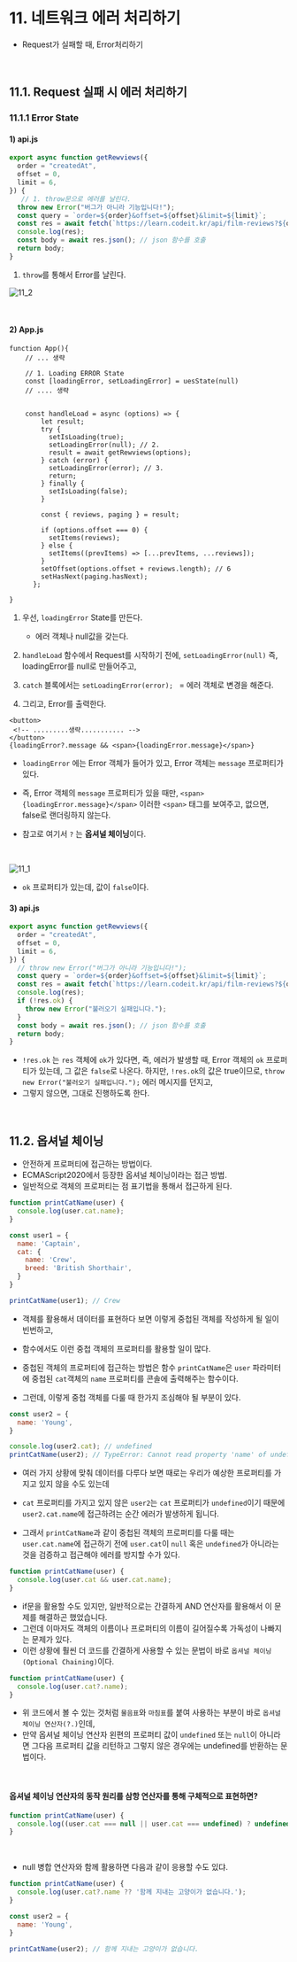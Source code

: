 # 11. 네트워크 에러 처리하기

- Request가 실패할 때, Error처리하기

<br/>

## 11.1. Request 실패 시 에러 처리하기

### 11.1.1 Error State

#### 1) api.js

```js
export async function getRewviews({
  order = "createdAt",
  offset = 0,
  limit = 6,
}) {
   // 1. throw문으로 에러를 날린다. 
  throw new Error("버그가 아니라 기능입니다!");
  const query = `order=${order}&offset=${offset}&limit=${limit}`;
  const res = await fetch(`https://learn.codeit.kr/api/film-reviews?${query}`);
  console.log(res);
  const body = await res.json(); // json 함수를 호출
  return body;
}

```

1. `throw`를 통해서 Error를 날린다.

![11_2](https://github.com/ohtaekwon/TIL/blob/master/React/React-Data/2_%EB%8D%B0%EC%9D%B4%ED%84%B0_%EA%B0%80%EC%A0%B8%EC%98%A4%EA%B8%B0/img/11_2.png?raw=true)

<br/>

#### 2) App.js

```react
function App(){
    // ... 생략
    
    // 1. Loading ERROR State
    const [loadingError, setLoadingError] = uesState(null)
    // .... 생략
    
    
    const handleLoad = async (options) => {
        let result;
        try {
          setIsLoading(true);
          setLoadingError(null); // 2. 
          result = await getRewviews(options);
        } catch (error) {
          setLoadingError(error); // 3.
          return;
        } finally {
          setIsLoading(false);
        }

        const { reviews, paging } = result;

        if (options.offset === 0) {
          setItems(reviews);
        } else {
          setItems((prevItems) => [...prevItems, ...reviews]);
        }
        setOffset(options.offset + reviews.length); // 6
        setHasNext(paging.hasNext);
      };

}
```

1. 우선, `loadingError` State를 만든다. 
   - 에러 객체나 null값을 갖는다. 

2. `handleLoad` 함수에서 Request를 시작하기 전에, `setLoadingError(null)`  즉, loadingError를  null로 만들어주고, 

3. `catch` 블록에서는 `setLoadingError(error); `  = 에러 객체로 변경을 해준다. 

4. 그리고, Error를 출력한다.

```react
<button>
 <!-- .........생략........... -->
</button>
{loadingError?.message && <span>{loadingError.message}</span>}
```

- `loadingError` 에는 Error 객체가 들어가 있고, Error 객체는 `message` 프로퍼티가 있다. 
- 즉, Error 객체의 `message` 프로퍼티가 있을 때만, `<span>{loadingError.message}</span>`  이러한 `<span>` 태그를 보여주고, 없으면, false로 랜더링하지 않는다. 

- 참고로 여기서 `?` 는 **옵셔널 체이닝**이다.

<br/>

![11_1](https://github.com/ohtaekwon/TIL/blob/master/React/React-Data/2_%EB%8D%B0%EC%9D%B4%ED%84%B0_%EA%B0%80%EC%A0%B8%EC%98%A4%EA%B8%B0/img/11_1.png?raw=true)

- `ok` 프로퍼티가 있는데, 값이 `false`이다. 

#### 3) api.js

```js
export async function getRewviews({
  order = "createdAt",
  offset = 0,
  limit = 6,
}) {
  // throw new Error("버그가 아니라 기능입니다!");
  const query = `order=${order}&offset=${offset}&limit=${limit}`;
  const res = await fetch(`https://learn.codeit.kr/api/film-reviews?${query}`);
  console.log(res);
  if (!res.ok) {
    throw new Error("불러오기 실패입니다.");
  }
  const body = await res.json(); // json 함수를 호출
  return body;
}

```

- `!res.ok` 는 `res` 객체에 `ok`가 있다면, 즉, 에러가 발생할 때,  Error 객체의 `ok` 프로퍼티가 있는데, 그 값은 `false`로 나온다. 하지만, `!res.ok`의 값은 true이므로, `throw new Error("불러오기 실패입니다.");` 에러 메시지를 던지고,
- 그렇지 않으면, 그대로 진행하도록 한다.

<br/>

## 11.2. 옵셔널 체이닝

- 안전하게 프로퍼티에 접근하는 방법이다. 
- ECMAScript2020에서 등장한 옵셔널 체이닝이라는 접근 방법. 
- 일반적으로 객체의 프로퍼티는 점 표기법을 통해서 접근하게 된다.

```js
function printCatName(user) {
  console.log(user.cat.name);
}

const user1 = {
  name: 'Captain',
  cat: {
    name: 'Crew',
    breed: 'British Shorthair',
  }
}

printCatName(user1); // Crew
```

- 객체를 활용해서 데이터를 표현하다 보면 이렇게 중첩된 객체를 작성하게 될 일이 빈번하고, 
- 함수에서도 이런 중첩 객체의 프로퍼티를 활용할 일이 많다. 
- 중첩된 객체의 프로퍼티에 접근하는 방법은 함수 `printCatName`은 `user` 파라미터에 중첩된 `cat`객체의 `name` 프로퍼티를 콘솔에 출력해주는 함수이다.

- 그런데, 이렇게 중첩 객체를 다룰 때 한가지 조심해야 될 부분이 있다.

```js
const user2 = {
  name: 'Young',
}

console.log(user2.cat); // undefined
printCatName(user2); // TypeError: Cannot read property 'name' of undefined
```

- 여러 가지 상황에 맞춰 데이터를 다루다 보면 때로는 우리가 예상한 프로퍼티를 가지고 있지 않을 수도 있는데
-  `cat` 프로퍼티를 가지고 있지 않은 `user2`는 `cat` 프로퍼티가 `undefined`이기 때문에 `user2.cat.name`에 접근하려는 순간 에러가 발생하게 됩니다.

- 그래서 `printCatName`과 같이 중첩된 객체의 프로퍼티를 다룰 때는 `user.cat.name`에 접근하기 전에 `user.cat`이 `null` 혹은 `undefined`가 아니라는 것을 검증하고 접근해야 에러를 방지할 수가 있다.

```js
function printCatName(user) {
  console.log(user.cat && user.cat.name);
}
```

- if문을 활용할 수도 있지만, 일반적으로는 간결하게 AND 연산자를 활용해서 이 문제를 해결하곤 했었습니다.
-  그런데 이마저도 객체의 이름이나 프로퍼티의 이름이 길어질수록 가독성이 나빠지는 문제가 있다. 
- 이런 상황에 훨씬 더 코드를 간결하게 사용할 수 있는 문법이 바로 `옵셔널 체이닝(Optional Chaining)`이다.

```js
function printCatName(user) {
  console.log(user.cat?.name);
}
```

- 위 코드에서 볼 수 있는 것처럼 `물음표`와 `마침표`를 붙여 사용하는 부분이 바로 `옵셔널 체이닝 연산자(?.)`인데,
- 만약 옵셔널 체이닝 연산자 왼편의 프로퍼티 값이 `undefined` 또는 `null`이 아니라면 그다음 프로퍼티 값을 리턴하고 그렇지 않은 경우에는 undefined를 반환하는 문법이다.

<br/>

#### 옵셔널 체이닝 연산자의 동작 원리를 삼항 연산자를 통해 구체적으로 표현하면?

```js
function printCatName(user) {
  console.log((user.cat === null || user.cat === undefined) ? undefined : user.cat.name);
}
```

<br/>

- null 병합 연산자와 함께 활용하면 다음과 같이 응용할 수도 있댜.

```js
function printCatName(user) {
  console.log(user.cat?.name ?? '함께 지내는 고양이가 없습니다.');
}

const user2 = {
  name: 'Young',
}

printCatName(user2); // 함께 지내는 고양이가 없습니다.
```

